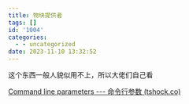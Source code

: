 ```yaml
---
title: 物块提供者
tags: []
id: '1004'
categories:
  - - uncategorized
date: 2023-11-10 13:32:52
---
```


这个东西一般人貌似用不上，所以大佬们自己看

[Command line parameters --- 命令行参数 (tshock.co)](https://ikebukuro.tshock.co/#/tile-providers)